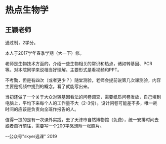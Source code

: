 # 热点生物学

## 王颖老师

通过制，2学分。

本人于2017学年春季学期（大一下）修。

老师是生物技术方面的，介绍一些生物相关的常识和热点，诸如转基因、PCR等。对本院同学来说相当好理解。主要形式是看视频和PPT。

不考勤，但是有四次（或者更少？）随堂测验，老师会提前说第几次课测验，内容主要是视频中提到的概念，看了就能写出来。

当初还做了一个关于大众对转基因看法的问卷调查，需要纸质问卷发放，自己填到电脑上，平均下来每个人的工作量不大（2-3份）。设计问卷可能差不多，唯一耗时间的应该是负责向全班作报告的人。

值得一提的是有一次课外实践，去了天津市自然博物馆（免费），统一安排时间去或者自行前往，需要写一个200字感想附一张照片。

--公众号"skyer选课" 2019

